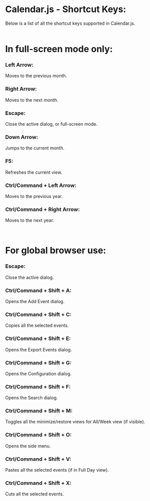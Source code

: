 # Calendar.js - Shortcut Keys:

Below is a list of all the shortcut keys supported in Calendar.js.
<br>
<br>

<h1>In full-screen mode only:</h1>

### **Left Arrow**:
Moves to the previous month.

### **Right Arrow**:
Moves to the next month.

### **Escape**:
Close the active dialog, or full-screen mode.

### **Down Arrow**:
Jumps to the current month.

### **F5**:
Refreshes the current view.

### **Ctrl/Command + Left Arrow**:
Moves to the previous year.

### **Ctrl/Command + Right Arrow**:
Moves to the next year. 


<br>
<h1>For global browser use:</h1>

### **Escape**:
Close the active dialog.

### **Ctrl/Command + Shift + A**:
Opens the Add Event dialog.

### **Ctrl/Command + Shift + C**:
Copies all the selected events.

### **Ctrl/Command + Shift + E**:
Opens the Export Events dialog.

### **Ctrl/Command + Shift + G**:
Opens the Configuration dialog.

### **Ctrl/Command + Shift + F**:
Opens the Search dialog.

### **Ctrl/Command + Shift + M**:
Toggles all the minimize/restore views for All/Week view (if visible).

### **Ctrl/Command + Shift + O**:
Opens the side menu.

### **Ctrl/Command + Shift + V**:
Pastes all the selected events (if in Full Day view).

### **Ctrl/Command + Shift + X**:
Cuts all the selected events. 